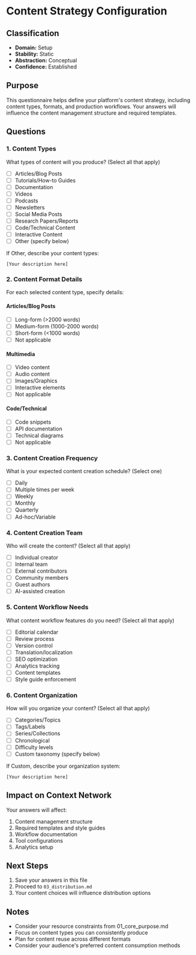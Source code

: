 # Content Strategy Configuration

## Classification
- **Domain:** Setup
- **Stability:** Static
- **Abstraction:** Conceptual
- **Confidence:** Established

## Purpose
This questionnaire helps define your platform's content strategy, including content types, formats, and production workflows. Your answers will influence the content management structure and required templates.

## Questions

### 1. Content Types

What types of content will you produce? (Select all that apply)
- [ ] Articles/Blog Posts
- [ ] Tutorials/How-to Guides
- [ ] Documentation
- [ ] Videos
- [ ] Podcasts
- [ ] Newsletters
- [ ] Social Media Posts
- [ ] Research Papers/Reports
- [ ] Code/Technical Content
- [ ] Interactive Content
- [ ] Other (specify below)

If Other, describe your content types:
```
[Your description here]
```

### 2. Content Format Details

For each selected content type, specify details:

#### Articles/Blog Posts
- [ ] Long-form (>2000 words)
- [ ] Medium-form (1000-2000 words)
- [ ] Short-form (<1000 words)
- [ ] Not applicable

#### Multimedia
- [ ] Video content
- [ ] Audio content
- [ ] Images/Graphics
- [ ] Interactive elements
- [ ] Not applicable

#### Code/Technical
- [ ] Code snippets
- [ ] API documentation
- [ ] Technical diagrams
- [ ] Not applicable

### 3. Content Creation Frequency

What is your expected content creation schedule? (Select one)
- [ ] Daily
- [ ] Multiple times per week
- [ ] Weekly
- [ ] Monthly
- [ ] Quarterly
- [ ] Ad-hoc/Variable

### 4. Content Creation Team

Who will create the content? (Select all that apply)
- [ ] Individual creator
- [ ] Internal team
- [ ] External contributors
- [ ] Community members
- [ ] Guest authors
- [ ] AI-assisted creation

### 5. Content Workflow Needs

What content workflow features do you need? (Select all that apply)
- [ ] Editorial calendar
- [ ] Review process
- [ ] Version control
- [ ] Translation/localization
- [ ] SEO optimization
- [ ] Analytics tracking
- [ ] Content templates
- [ ] Style guide enforcement

### 6. Content Organization

How will you organize your content? (Select all that apply)
- [ ] Categories/Topics
- [ ] Tags/Labels
- [ ] Series/Collections
- [ ] Chronological
- [ ] Difficulty levels
- [ ] Custom taxonomy (specify below)

If Custom, describe your organization system:
```
[Your description here]
```

## Impact on Context Network

Your answers will affect:
1. Content management structure
2. Required templates and style guides
3. Workflow documentation
4. Tool configurations
5. Analytics setup

## Next Steps

1. Save your answers in this file
2. Proceed to `03_distribution.md`
3. Your content choices will influence distribution options

## Notes

- Consider your resource constraints from 01_core_purpose.md
- Focus on content types you can consistently produce
- Plan for content reuse across different formats
- Consider your audience's preferred content consumption methods
